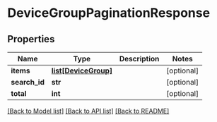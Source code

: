 # DeviceGroupPaginationResponse

## Properties
Name | Type | Description | Notes
------------ | ------------- | ------------- | -------------
**items** | [**list[DeviceGroup]**](DeviceGroup.md) |  | [optional] 
**search_id** | **str** |  | [optional] 
**total** | **int** |  | [optional] 

[[Back to Model list]](../README.md#documentation-for-models) [[Back to API list]](../README.md#documentation-for-api-endpoints) [[Back to README]](../README.md)


